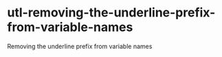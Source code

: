 # utl-removing-the-underline-prefix-from-variable-names
Removing the underline prefix from variable names
